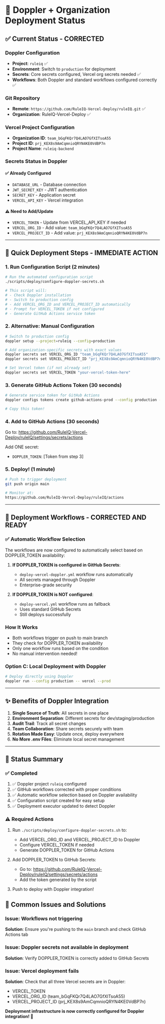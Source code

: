 # 🔐 Doppler + Organization Deployment Status

## ✅ Current Status - CORRECTED

### Doppler Configuration
- **Project**: `ruleiq` ✅
- **Environment**: Switch to `production` for deployment
- **Secrets**: Core secrets configured, Vercel org secrets needed ✅
- **Workflows**: Both Doppler and standard workflows configured correctly ✅

### Git Repository
- **Remote**: `https://github.com/RuleIQ-Vercel-Deploy/ruleIQ.git` ✅
- **Organization**: RuleIQ-Vercel-Deploy ✅

### Vercel Project Configuration
- **Organization ID**: `team_bGqFKQr7Q4LAO7GfXITsoA55`
- **Project ID**: `prj_KEX8s9AmCqmnioQRYN4KE0VdBP7n`
- **Project Name**: `ruleiq-backend`

### Secrets Status in Doppler

#### ✅ Already Configured
- `DATABASE_URL` - Database connection
- `JWT_SECRET_KEY` - JWT authentication
- `SECRET_KEY` - Application secret
- `VERCEL_API_KEY` - Vercel integration

#### ⚠️ Need to Add/Update
- `VERCEL_TOKEN` - Update from VERCEL_API_KEY if needed
- `VERCEL_ORG_ID` - Add value: `team_bGqFKQr7Q4LAO7GfXITsoA55`
- `VERCEL_PROJECT_ID` - Add value: `prj_KEX8s9AmCqmnioQRYN4KE0VdBP7n`

---

## 🚀 Quick Deployment Steps - IMMEDIATE ACTION

### 1. Run Configuration Script (2 minutes)
```bash
# Run the automated configuration script
./scripts/deploy/configure-doppler-secrets.sh

# This script will:
# - Check Doppler installation
# - Switch to production config
# - Add VERCEL_ORG_ID and VERCEL_PROJECT_ID automatically
# - Prompt for VERCEL_TOKEN if not configured
# - Generate GitHub Actions service token
```

### 2. Alternative: Manual Configuration
```bash
# Switch to production config
doppler setup --project=ruleiq --config=production

# Add organization-specific secrets with exact values
doppler secrets set VERCEL_ORG_ID "team_bGqFKQr7Q4LAO7GfXITsoA55"
doppler secrets set VERCEL_PROJECT_ID "prj_KEX8s9AmCqmnioQRYN4KE0VdBP7n"

# Set Vercel token (if not already set)
doppler secrets set VERCEL_TOKEN "your-vercel-token-here"
```

### 3. Generate GitHub Actions Token (30 seconds)
```bash
# Generate service token for GitHub Actions
doppler configs tokens create github-actions-prod --config production --plain

# Copy this token!
```

### 4. Add to GitHub Actions (30 seconds)
Go to: https://github.com/RuleIQ-Vercel-Deploy/ruleIQ/settings/secrets/actions

Add ONE secret:
- `DOPPLER_TOKEN`: [Token from step 3]

### 5. Deploy! (1 minute)
```bash
# Push to trigger deployment
git push origin main

# Monitor at:
https://github.com/RuleIQ-Vercel-Deploy/ruleIQ/actions
```

---

## 🎯 Deployment Workflows - CORRECTED AND READY

### ✅ Automatic Workflow Selection
The workflows are now configured to automatically select based on DOPPLER_TOKEN availability:

1. **If DOPPLER_TOKEN is configured in GitHub Secrets**:
   - `deploy-vercel-doppler.yml` workflow runs automatically
   - All secrets managed through Doppler
   - Enterprise-grade security

2. **If DOPPLER_TOKEN is NOT configured**:
   - `deploy-vercel.yml` workflow runs as fallback
   - Uses standard GitHub Secrets
   - Still deploys successfully

### How It Works
- Both workflows trigger on push to main branch
- They check for DOPPLER_TOKEN availability
- Only one workflow runs based on the condition
- No manual intervention needed!

### Option C: Local Deployment with Doppler
```bash
# Deploy directly using Doppler
doppler run --config production -- vercel --prod
```

---

## ✨ Benefits of Doppler Integration

1. **Single Source of Truth**: All secrets in one place
2. **Environment Separation**: Different secrets for dev/staging/production
3. **Audit Trail**: Track all secret changes
4. **Team Collaboration**: Share secrets securely with team
5. **Rotation Made Easy**: Update once, deploy everywhere
6. **No More .env Files**: Eliminate local secret management

---

## 📝 Status Summary

### ✅ Completed
1. ✅ Doppler project `ruleiq` configured
2. ✅ GitHub workflows corrected with proper conditions
3. ✅ Automatic workflow selection based on Doppler availability
4. ✅ Configuration script created for easy setup
5. ✅ Deployment executor updated to detect Doppler

### ⚠️ Required Actions
1. Run `./scripts/deploy/configure-doppler-secrets.sh` to:
   - Add VERCEL_ORG_ID and VERCEL_PROJECT_ID to Doppler
   - Configure VERCEL_TOKEN if needed
   - Generate DOPPLER_TOKEN for GitHub Actions

2. Add DOPPLER_TOKEN to GitHub Secrets:
   - Go to: https://github.com/RuleIQ-Vercel-Deploy/ruleIQ/settings/secrets/actions
   - Add the token generated by the script

3. Push to deploy with Doppler integration!

## 🚨 Common Issues and Solutions

### Issue: Workflows not triggering
**Solution**: Ensure you're pushing to the `main` branch and check GitHub Actions tab

### Issue: Doppler secrets not available in deployment
**Solution**: Verify DOPPLER_TOKEN is correctly added to GitHub Secrets

### Issue: Vercel deployment fails
**Solution**: Check that all three Vercel secrets are in Doppler:
- VERCEL_TOKEN
- VERCEL_ORG_ID (team_bGqFKQr7Q4LAO7GfXITsoA55)
- VERCEL_PROJECT_ID (prj_KEX8s9AmCqmnioQRYN4KE0VdBP7n)

**Deployment infrastructure is now correctly configured for Doppler integration! 🚀**